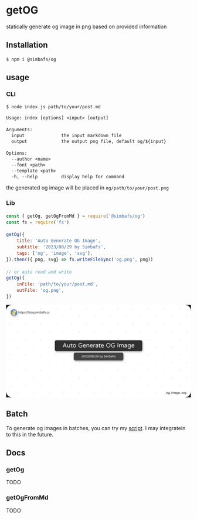 # getOG

statically generate og image in png based on provided information

## Installation

```
$ npm i @simbafs/og
```

## usage

### CLI

```
$ node index.js path/to/your/post.md
```

```
Usage: index [options] <input> [output]

Arguments:
  input              the input markdown file
  output             the output png file, default og/${input}

Options:
  --author <name>
  --font <path>
  --template <path>
  -h, --help         display help for command
```

the generated og image will be placed in `og/path/to/your/post.png`

### Lib

```js
const { getOg, getOgFromMd } = require('@simbafs/og')
const fs = require('fs')

getOg({
    title: 'Auto Generate OG Image',
    subtitle: '2023/08/29 by SimbaFs',
    tags: ['og', 'image', 'svg'],
}).then(({ png, svg} => fs.writeFileSync('og.png', png))

// or auto read and write
getOg({
    inFile: 'path/to/your/post.md',
    outFile: 'og.png',
})
```

![og](./og.png)

## Batch

To generate og images in batches, you can try my [script](https://github.com/simbafs/blog/tree/main/script/frontmatter). I may integratein to this in the future.

## Docs

### getOg

TODO

### getOgFromMd

TODO
